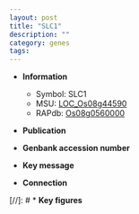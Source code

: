 ```yaml
---
layout: post
title: "SLC1"
description: ""
category: genes
tags: 
---
```


* **Information**  
    + Symbol: SLC1  
    + MSU: [LOC_Os08g44590](http://rice.uga.edu/cgi-bin/ORF_infopage.cgi?orf=LOC_Os08g44590)  
    + RAPdb: [Os08g0560000](http://rapdb.dna.affrc.go.jp/viewer/gbrowse_details/irgsp1?name=Os08g0560000)  

* **Publication**  

* **Genbank accession number**  

* **Key message**  

* **Connection**  

[//]: # * **Key figures**  


